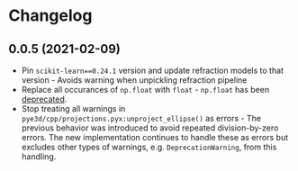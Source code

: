# Changelog

## 0.0.5 (2021-02-09)

- Pin `scikit-learn==0.24.1` version and update refraction models to that version -
Avoids warning when unpickling refraction pipeline
- Replace all occurances of `np.float` with `float` - `np.float` has been
[deprecated](https://numpy.org/devdocs/release/1.20.0-notes.html#deprecations).
- Stop treating all warnings in `pye3d/cpp/projections.pyx:unproject_ellipse()` as
errors - The previous behavior was introduced to avoid repeated division-by-zero errors.
The new implementation continues to handle these as errors but excludes other types of
warnings, e.g. `DeprecationWarning`, from this handling.
